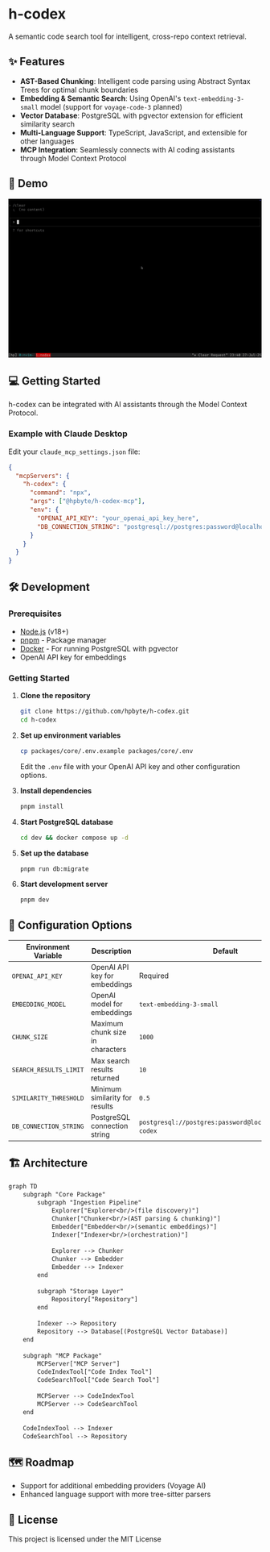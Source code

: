 # h-codex

A semantic code search tool for intelligent, cross-repo context retrieval.

## ✨ Features

- **AST-Based Chunking**: Intelligent code parsing using Abstract Syntax Trees for optimal chunk boundaries
- **Embedding & Semantic Search**: Using OpenAI's `text-embedding-3-small` model (support for `voyage-code-3` planned)
- **Vector Database**: PostgreSQL with pgvector extension for efficient similarity search
- **Multi-Language Support**: TypeScript, JavaScript, and extensible for other languages
- **MCP Integration**: Seamlessly connects with AI coding assistants through Model Context Protocol

## 🚀 Demo

![demo](./assets/demo-1.gif)

## 💻 Getting Started

h-codex can be integrated with AI assistants through the Model Context Protocol.

### Example with Claude Desktop

Edit your `claude_mcp_settings.json` file:

```json
{
  "mcpServers": {
    "h-codex": {
      "command": "npx",
      "args": ["@hpbyte/h-codex-mcp"],
      "env": {
        "OPENAI_API_KEY": "your_openai_api_key_here",
        "DB_CONNECTION_STRING": "postgresql://postgres:password@localhost:5432/h-codex"
      }
    }
  }
}
```

## 🛠️ Development

### Prerequisites

- [Node.js](https://nodejs.org/) (v18+)
- [pnpm](https://pnpm.io/) - Package manager
- [Docker](https://www.docker.com/) - For running PostgreSQL with pgvector
- OpenAI API key for embeddings

### Getting Started

1. **Clone the repository**

   ```bash
   git clone https://github.com/hpbyte/h-codex.git
   cd h-codex
   ```

2. **Set up environment variables**

   ```bash
   cp packages/core/.env.example packages/core/.env
   ```

   Edit the `.env` file with your OpenAI API key and other configuration options.

3. **Install dependencies**

   ```bash
   pnpm install
   ```

4. **Start PostgreSQL database**

   ```bash
   cd dev && docker compose up -d
   ```

5. **Set up the database**

   ```bash
   pnpm run db:migrate
   ```

6. **Start development server**

   ```bash
   pnpm dev
   ```

## 🔧 Configuration Options

| Environment Variable   | Description                      | Default                                                 |
| ---------------------- | -------------------------------- | ------------------------------------------------------- |
| `OPENAI_API_KEY`       | OpenAI API key for embeddings    | Required                                                |
| `EMBEDDING_MODEL`      | OpenAI model for embeddings      | `text-embedding-3-small`                                |
| `CHUNK_SIZE`           | Maximum chunk size in characters | `1000`                                                  |
| `SEARCH_RESULTS_LIMIT` | Max search results returned      | `10`                                                    |
| `SIMILARITY_THRESHOLD` | Minimum similarity for results   | `0.5`                                                   |
| `DB_CONNECTION_STRING` | PostgreSQL connection string     | `postgresql://postgres:password@localhost:5432/h-codex` |

## 🏗️ Architecture

```mermaid
graph TD
    subgraph "Core Package"
        subgraph "Ingestion Pipeline"
            Explorer["Explorer<br/>(file discovery)"]
            Chunker["Chunker<br/>(AST parsing & chunking)"]
            Embedder["Embedder<br/>(semantic embeddings)"]
            Indexer["Indexer<br/>(orchestration)"]

            Explorer --> Chunker
            Chunker --> Embedder
            Embedder --> Indexer
        end

        subgraph "Storage Layer"
            Repository["Repository"]
        end

        Indexer --> Repository
        Repository --> Database[(PostgreSQL Vector Database)]
    end

    subgraph "MCP Package"
        MCPServer["MCP Server"]
        CodeIndexTool["Code Index Tool"]
        CodeSearchTool["Code Search Tool"]

        MCPServer --> CodeIndexTool
        MCPServer --> CodeSearchTool
    end

    CodeIndexTool --> Indexer
    CodeSearchTool --> Repository
```

## 🗺️ Roadmap

- Support for additional embedding providers (Voyage AI)
- Enhanced language support with more tree-sitter parsers

## 📄 License

This project is licensed under the MIT License

